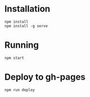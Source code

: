 # Installation

    npm install
    npm install -g serve

# Running

    npm start

# Deploy to gh-pages

    npm run deploy
